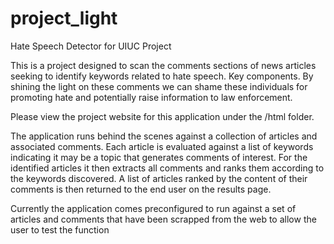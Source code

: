 # project_light
Hate Speech Detector for UIUC Project

This is a project designed to scan the comments sections of news articles seeking to identify keywords related to hate speech.  Key components. By shining the light on these comments we can shame these individuals for promoting hate and potentially raise information to law enforcement.


Please view the project website for this application under the /html folder. 

The application runs behind the scenes against a collection of articles and associated comments. Each article is evaluated against a list of keywords indicating it may be a topic that generates comments of interest. For the identified articles it then extracts all comments and ranks them according to the keywords discovered. A list of articles ranked by the content of their comments is then returned to the end user on the results page.

Currently the application comes preconfigured to run against a set of articles and comments that have been scrapped from the web to allow the user to test the function

